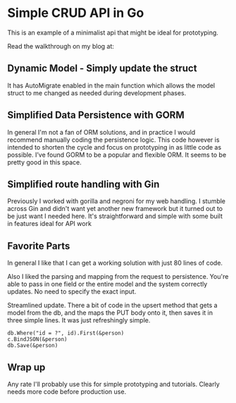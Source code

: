 # Simple CRUD API in Go
This is an example of a minimalist api that might be ideal for prototyping.

Read the walkthrough on my blog at:




## Dynamic Model - Simply update the struct
It has AutoMigrate enabled in the main function which allows the model struct to me changed as needed during development phases.

## Simplified Data Persistence with GORM
In general I'm not a fan of ORM solutions, and in practice I would recommend manually coding the persistence logic. This code however is intended to shorten the cycle and focus on prototyping in as little code as possible. I’ve found GORM to be a popular and flexible ORM. It seems to be pretty good in this space.

## Simplified route handling with Gin
Previously I worked with gorilla and negroni for my web handling. I stumble across Gin and didn't want yet another new framework but it turned out to be just want I needed here. It's straightforward and simple with some built in features ideal for API work

## Favorite Parts
In general I like that I can get a working solution with just 80 lines of code.

Also I liked the parsing and mapping from the request to persistence. You're able to pass in one field or the entire model and the system correctly updates. No need to specify the exact input.

Streamlined update. There a bit of code in the upsert method that gets a model from the db, and the maps the PUT body onto it, then saves it in three simple lines. It was just refreshingly simple.  

```
db.Where("id = ?", id).First(&person)
c.BindJSON(&person)
db.Save(&person)
```

## Wrap up
Any rate I'll probably use this for simple prototyping and tutorials. Clearly needs more code before production use.
